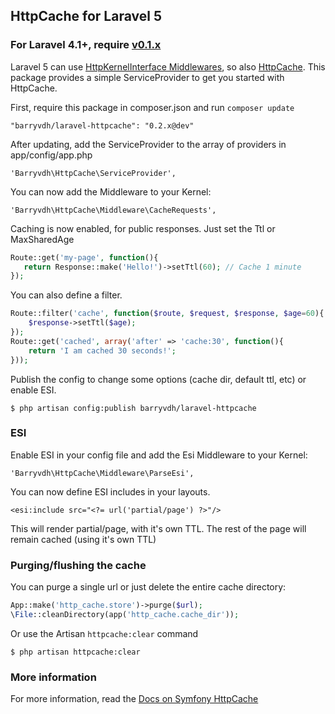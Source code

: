 ## HttpCache for Laravel 5

### For Laravel 4.1+, require [v0.1.x](https://github.com/barryvdh/laravel-httpcache/tree/v0.1.1)

Laravel 5 can use [HttpKernelInterface Middlewares](http://stackphp.com/middlewares/), so also [HttpCache](http://symfony.com/doc/current/book/http_cache.html).
This package provides a simple ServiceProvider to get you started with HttpCache.

First, require this package in composer.json and run `composer update`

    "barryvdh/laravel-httpcache": "0.2.x@dev"

After updating, add the ServiceProvider to the array of providers in app/config/app.php

    'Barryvdh\HttpCache\ServiceProvider',

You can now add the Middleware to your Kernel:

    'Barryvdh\HttpCache\Middleware\CacheRequests',

Caching is now enabled, for public responses. Just set the Ttl or MaxSharedAge

```php
Route::get('my-page', function(){
   return Response::make('Hello!')->setTtl(60); // Cache 1 minute
});
```

You can also define a filter.

```php
Route::filter('cache', function($route, $request, $response, $age=60){
    $response->setTtl($age);
});
Route::get('cached', array('after' => 'cache:30', function(){
    return 'I am cached 30 seconds!';
}));
```

Publish the config to change some options (cache dir, default ttl, etc) or enable ESI.

    $ php artisan config:publish barryvdh/laravel-httpcache

### ESI

Enable ESI in your config file and add the Esi Middleware to your Kernel:

    'Barryvdh\HttpCache\Middleware\ParseEsi',
    
You can now define ESI includes in your layouts.

    <esi:include src="<?= url('partial/page') ?>"/>

This will render partial/page, with it's own TTL. The rest of the page will remain cached (using it's own TTL)

### Purging/flushing the cache

You can purge a single url or just delete the entire cache directory:

```php
App::make('http_cache.store')->purge($url);
\File::cleanDirectory(app('http_cache.cache_dir'));
```

Or use the Artisan `httpcache:clear` command

    $ php artisan httpcache:clear

### More information
For more information, read the [Docs on Symfony HttpCache](http://symfony.com/doc/current/book/http_cache.html#symfony2-reverse-proxy)

